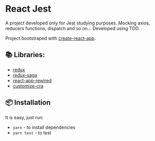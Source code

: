 # React Jest

A project developed only for Jest studying purposes. Mocking axios, reducers functions, dispatch and so on... Developed using TDD.

Project bootstraped with [create-react-app](https://github.com/facebook/create-react-app).

## 📚 Libraries:

* [redux](https://redux.js.org/)
* [redux-saga](https://redux-saga.js.org/)
* [react-app-rewired](https://github.com/timarney/react-app-rewired)
* [customize-cra](https://github.com/arackaf/customize-cra)

## 📦 Installation

It is easy, just run:

* `yarn` - to install dependencies
* `yarn test` - to test
